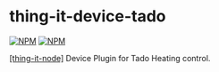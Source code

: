 # thing-it-device-tado

[![NPM](https://nodei.co/npm/thing-it-device-tado.png)](https://nodei.co/npm/thing-it-device-tado/)
[![NPM](https://nodei.co/npm-dl/thing-it-device-tado.png)](https://nodei.co/npm/thing-it-device-tado/)

[[thing-it-node]](https://github.com/marcgille/thing-it-node/) Device Plugin for Tado Heating control.

